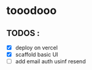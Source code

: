 # tooodooo

## TODOS :

- [x] deploy on vercel
- [x] scaffold basic UI
- [ ] add email auth usinf resend
